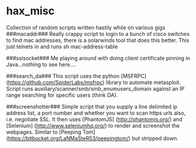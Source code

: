 hax_misc
========

Collection of random scripts written hastily while on various gigs
###macaddr###
Really crappy script to login to a bunch of cisco switches to find mac addresses, there is a solarwinds tool that does this better. This just telnets in and runs sh mac-address-table

###sslsocket###
Me playing around with doing client certificate pinning in Java...nothing to see here....




###search_da###
This script uses the python [MSFRPC] (https://github.com/SpiderLabs/msfrpc) library to automate metasploit. Script runs auxiliary/scanner/smb/smb_enumusers_domain against an IP range searching for specific users (think DA).


###screenshotter###
Simple script that you supply a line delimited ip address list, a port number and whether you want to scan https urls also, i.e. negotiate SSL. It then uses [PhantomJS] (http://phantomjs.org/) and [Selenium] (http://www.seleniumhq.org/) to render and screenshot the webpages. Similar to [Peeping Tom] (https://bitbucket.org/LaNMaSteR53/peepingtom/) but stripped down. 
